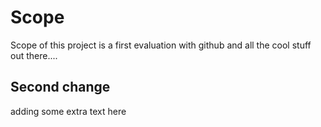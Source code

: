 # Scope

Scope of this project is a first evaluation with github and all the cool stuff out there....

## Second change

adding some extra text here
